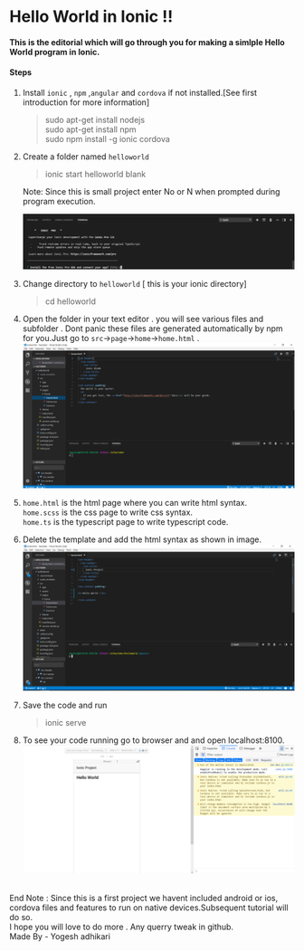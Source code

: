 # Hello World in Ionic !!
#### This is the editorial which will go through you for making a simlple Hello World program in Ionic.
#### Steps
1. Install `ionic` , `npm` ,`angular` and `cordova` if not installed.[See first introduction for more information]
   >sudo apt-get install nodejs <br/>
   >sudo apt-get install npm  <br/>
   >sudo npm install -g ionic cordova <br/>
   
2. Create a folder named `helloworld`
  
   >ionic start helloworld blank
   
   Note:
   Since this is small project enter No or N when prompted during program execution.
   
    ![alt text](https://raw.githubusercontent.com/yog24esh/fullStackjourney/master/img/2018-10-01%20(2).png "Logo Title Text 1")
   
  
3. Change directory to `helloworld` [ this is your ionic directory]
   >cd helloworld
4. Open the folder in your text editor . you will see various files and subfolder . 
Dont panic these files are generated automatically by npm for you.Just go to `src`->`page`->`home`->`home.html` .
   ![alt text](https://raw.githubusercontent.com/yog24esh/fullStackjourney/master/img/2018-10-01%20(4).png "Logo Title Text 1")

5. `home.html` is the html page where you can write html syntax.<br/>
   `home.scss` is the css page to write css syntax.<br/>
   `home.ts` is the typescript page to write typescript code.

6. Delete the template and add the html syntax as shown in image.
   ![alt text](https://raw.githubusercontent.com/yog24esh/fullStackjourney/master/img/2018-10-01%20(8).png "Logo Title Text 1")
7. Save the code and run 
   > ionic serve
8. To see your code running go to browser and and open localhost:8100.<br/> 
   ![alt text](https://raw.githubusercontent.com/yog24esh/fullStackjourney/master/img/2018-10-01%20(5).png "Logo Title Text 1")

<br/>
End Note : Since this is a first project we havent included android or ios, cordova files and features to run on native devices.Subsequent tutorial will do so.
<br/>
I hope you will love to do more . Any querry tweak in github.
<br/>
Made By  - Yogesh adhikari


